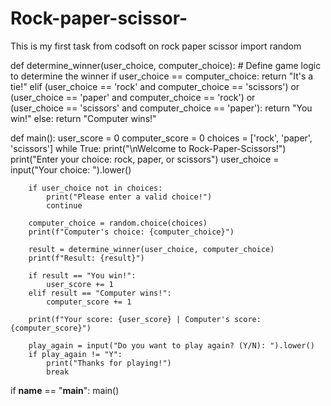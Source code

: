 # Rock-paper-scissor-
This is my first task from codsoft on rock paper scissor 
import random

def determine_winner(user_choice, computer_choice):
    # Define game logic to determine the winner
    if user_choice == computer_choice:
        return "It's a tie!"
    elif (user_choice == 'rock' and computer_choice == 'scissors') or \
         (user_choice == 'paper' and computer_choice == 'rock') or \
         (user_choice == 'scissors' and computer_choice == 'paper'):
        return "You win!"
    else:
        return "Computer wins!"

def main():
    user_score = 0
    computer_score = 0
    choices = ['rock', 'paper', 'scissors']
    while True:
        print("\nWelcome to Rock-Paper-Scissors!")
        print("Enter your choice: rock, paper, or scissors")
        user_choice = input("Your choice: ").lower()

        if user_choice not in choices:
            print("Please enter a valid choice!")
            continue

        computer_choice = random.choice(choices)
        print(f"Computer's choice: {computer_choice}")

        result = determine_winner(user_choice, computer_choice)
        print(f"Result: {result}")

        if result == "You win!":
            user_score += 1
        elif result == "Computer wins!":
            computer_score += 1

        print(f"Your score: {user_score} | Computer's score: {computer_score}")

        play_again = input("Do you want to play again? (Y/N): ").lower()
        if play_again != "Y":
            print("Thanks for playing!")
            break

if __name__ == "__main__":
    main()
